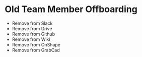 #  Old Team Member Offboarding # 
  - Remove from Slack
  - Remove from Drive
  - Remove from Github
  - Remove from Wiki
  - Remove from OnShape
  - Remove from GrabCad